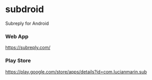 # subdroid
Subreply for Android

### Web App
https://subreply.com/

### Play Store
https://play.google.com/store/apps/details?id=com.lucianmarin.sub
